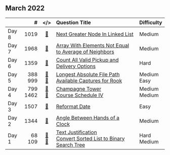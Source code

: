 ## March 2022

||#|</>|Question Title|Difficulty|
|:--|--:|:-:|:--|:--|
|Day 8|1019|[📎](../src/q_1001_1050/q1019.cc)|[Next Greater Node In Linked List](https://leetcode.com/problems/next-greater-node-in-linked-list/)|Medium|
|Day 7|1968|[📎](../src/q_1951_2000/q1968.cc)|[Array With Elements Not Equal to Average of Neighbors](https://leetcode.com/problems/array-with-elements-not-equal-to-average-of-neighbors/)|Medium|
|Day 6|1359|[📎](../src/q_1351_1400/q1359.cc)|[Count All Valid Pickup and Delivery Options](https://leetcode.com/problems/count-all-valid-pickup-and-delivery-options/)|Hard|
|Day 5|388<br>999|[📎](../src/q_351_400/q0388.cc)<br>[📎](../src/q_951_1000/q0999.cc)|[Longest Absolute File Path](https://leetcode.com/problems/longest-absolute-file-path/)<br>[Available Captures for Rook](https://leetcode.com/problems/available-captures-for-rook/)|Medium<br>Easy|
|Day 4|799<br>1462|[📎](../src/q_751_800/q0799.cc)<br>[📎](../src/q_1451_1500/q1462.cc)|[Champagne Tower](https://leetcode.com/problems/champagne-tower/)<br>[Course Schedule IV](https://leetcode.com/problems/course-schedule-iv/)|Medium<br>Medium|
|Day 3|1507|[📎](../src/q_1501_1550/q1507.cc)|[Reformat Date](https://leetcode.com/problems/reformat-date/)|Easy|
|Day 2|1344|[📎](../src/q_1301_1350/q1344.cc)|[Angle Between Hands of a Clock](https://leetcode.com/problems/angle-between-hands-of-a-clock/)|Medium|
|Day 1|68<br>109|[📎](../src/q_51_100/q0068.cc)<br>[📎](../src/q_101_150/q0109.cc)|[Text Justification](https://leetcode.com/problems/text-justification/)<br>[Convert Sorted List to Binary Search Tree](https://leetcode.com/problems/convert-sorted-list-to-binary-search-tree/)|Hard<br>Medium|

